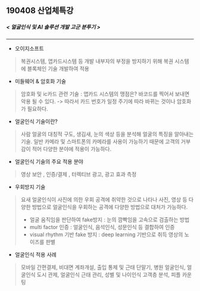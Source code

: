 ## 190408 산업체특강 
##### < 얼굴인식 및 AI 솔루션 개발 고군 분투기 >

------------

* 오이지소프트 
> 복권시스템, 앱카드시스템 등 개발 
내부자의 부정을 방지하기 위해 복권 시스템에 블록체인 기술 개발하여 적용

* 미들웨어 & 암호화 기술
> 암호화 및 ic카드 관련 기술 : 앱카드 시스템의 맹점은? 바코드를 찍어서 보내면 악용 될 수 있다.
->  따라서 카드 번호가 일정 주기에 따라 바뀌는 것이나 암호화 가 필요하다.

* 얼굴인식 기술이란? 
> 사람 얼굴의 대칭적 구도, 생김새, 눈의 색상 등을 분석해 얼굴의 특징을 알아내는 기술.
일반 카메라 및 스마트폰의 카메라를 사용이 가능하기 때문에 고객의 거부감이 적어 다양한 분야에 적용이 가능하다. 

* 얼굴인식 기술의 주요 적용 분야 
>  영상 보안 , 인증/결제 , 터렉티브 광고, 광고 효과 측정 

* 우회방지 기술 
> 요새 얼굴인식이 사진에 의한 우회 공격에 취약한 것으로 나타나 사진, 영상 등 다양한 방법으로 얼굴인식을 우회하는 공격에 다양한 방법으로 대처가 가능하다.
> - 얼굴 움직임을 판단하여 fake방지 : 눈의 깜빡임을 고속으로 검출하는 방법
> - multi factor 인증 : 얼굴인식, 음석인식, 성문인식 등 결합하여 인증 
> - visual rhythm 기반 fake 방지 : deep learning 기반으로 취득 영상의 노이즈를 판별

* 얼굴인식 적용 사례
> 모바일 간편결제, 비대면 계좌개설, 출입 통제 및 근태 단말기, 병원 얼굴인식, 얼굴인식 도시 관제, 얼굴인식 근태 관리, 성별 및 나이인식 고객층 분석, 피플 카운팅 
